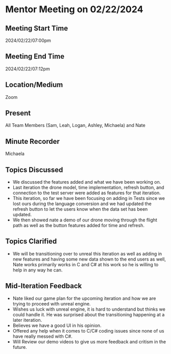 
# Mentor Meeting on 02/22/2024

## Meeting Start Time
2024/02/22/07:00pm

## Meeting End Time
2024/02/22/07:12pm

## Location/Medium
Zoom

## Present
All Team Members (Sam, Leah, Logan, Ashley, Michaela) and Nate

## Minute Recorder
Michaela

## Topics Discussed
- We discussed the features added and what we have been working on.
 - Last iteration the drone model, time implementation, refresh button, and connection to the test server were added as features for that iteration.
- This iteration, so far we have been focusing on adding in Tests since we lost ours during the language conversion and we had updated the refresh button to let the users know when the data set has been updated.
- We then showed nate a demo of our drone moving through the flight path as well as the button features added for time and refresh.

## Topics Clarified
- We will be transitioning over to unreal this iteration as well as adding in new features and having some new data shown to the end users as well, Nate works primarily works in C and C# at his work so he is willing to help in any way he can.

 ## Mid-Iteration Feedback
- Nate liked our game plan for the upcoming iteration and how we are trying to proceed with unreal engine.
- Wishes us luck with unreal engine, it is hard to understand but thinks we could handle it. He was surprised about the transitioning happening at a later iteration.
- Believes we have a good UI in his opinion.
- Offered any help when it comes to C/C# coding issues since none of us have really messed with C#.
- Will Review our demo videos to give us more feedback and critism in the future.
